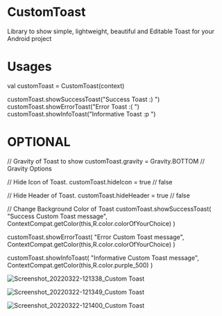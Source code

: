 # CustomToast
Library to show simple, lightweight, beautiful and Editable Toast for your Android project

# Usages
val customToast = CustomToast(context)

customToast.showSuccessToast("Success Toast :) ")
customToast.showErrorToast("Error Toast :( ")
customToast.showInfoToast("Informative Toast :p ")


# OPTIONAL 
// Gravity of Toast to show
customToast.gravity = Gravity.BOTTOM // Gravity Options

// Hide Icon of Toast.
customToast.hideIcon = true // false

// Hide Header of Toast.
customToast.hideHeader = true // false

// Change Background Color of Toast
 customToast.showSuccessToast(
            "Success Custom Toast message",
            ContextCompat.getColor(this,R.color.colorOfYourChoice)
        )
        
customToast.showErrorToast(
            "Error Custom Toast message",
            ContextCompat.getColor(this,R.color.colorOfYourChoice)
        )
        
 customToast.showInfoToast(
            "Informative Custom Toast message",
            ContextCompat.getColor(this,R.color.purple_500)
        )

![Screenshot_20220322-121338_Custom Toast](https://user-images.githubusercontent.com/17877939/159421448-a54358f0-e2a5-47ab-9c0e-60bce617b4c0.jpg)
      
![Screenshot_20220322-121349_Custom Toast](https://user-images.githubusercontent.com/17877939/159421553-68746dbb-7475-4722-af53-1ad268fbf291.jpg)

![Screenshot_20220322-121400_Custom Toast](https://user-images.githubusercontent.com/17877939/159421715-f8fdd9da-8fc5-4dd6-81b9-b5dfb001ff97.jpg)





